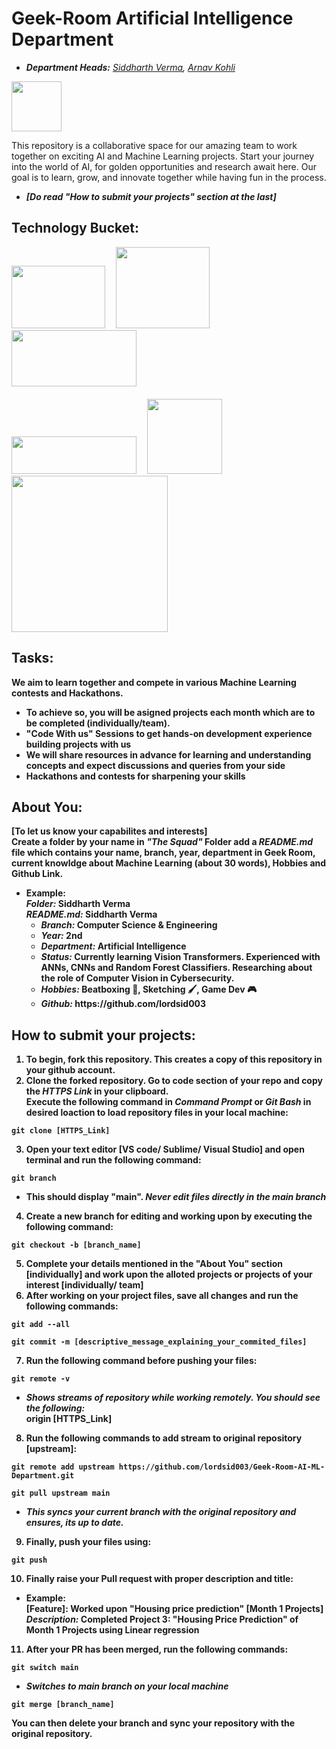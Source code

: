 # Geek-Room Artificial Intelligence Department 
* <i><b>Department Heads:</b> [Siddharth Verma](https://github.com/lordsid003), [Arnav Kohli](https://github.com/THEGAMECHANGER416)</i>

<img src="https://github.com/lordsid003/Geek-Room-AI-ML-Department/assets/119743101/5aba7954-a3dd-4d01-bb8f-19caa0f02af0?raw=true" width="80">

This repository is a collaborative space for our amazing team to work together on exciting AI and Machine Learning projects. Start your journey into the world of AI, for golden opportunities and research await here. Our goal is to learn, grow, and innovate together while having fun in the process.
* <b><i>[Do read "How to submit your projects" section at the last]</i><b>

## Technology Bucket:
<div>
  <span>
    <img src="https://cdn-images-1.medium.com/max/1200/1*eFRgat2Iy6wZpi_DEItKgA.png?raw=true" width="150" height="100">&emsp;
    <img src="https://escape2020.github.io/school2022/img/numpy.png?raw=true" width="150" height="130">&emsp;
    <img src="https://hutsons-hacks.info/wp-content/uploads/2020/09/1200px-Pandas_logo.svg_-1-1024x414.png?raw=true" width="200" height="90">&emsp;
  </span>
</div>
<br>
<div>
  <span>
     <img src="https://neuraspike.com/wp-content/uploads/2020/12/matplotlib-logo.png?raw=true" width="200" height="60">&emsp;
     <img src="https://www.programsbuzz.com/sites/default/files/logo/seaborn-logo.png?raw=true" width="120" height="120">&ensp;
     <img src="https://github.com/lordsid003/Geek-Room-AI-ML-Department/assets/119743101/cbd0b58e-b7d1-46f0-8960-d64437a062a5?raw=true" width="250">
  </span>
</div>

## Tasks:
We aim to learn together and compete in various Machine Learning contests and Hackathons. 
* To achieve so, you will be asigned projects each month which are to be completed (individually/team).
* "Code With us" Sessions to get hands-on development experience building projects with us
* We will share resources in advance for learning and understanding concepts and expect discussions and queries from your side
* Hackathons and contests for sharpening your skills

## About You:
[To let us know your capabilites and interests] <br>
Create a folder by your name in <b><i> "The Squad" </i></b> Folder add a <b><i>README.md</i></b> file which contains your name, branch, year, department in Geek Room, current knowldge about Machine Learning (about 30 words), Hobbies and Github Link.
* <b>Example:</b>
<br> <i>Folder:</i> Siddharth Verma
<br> <i>README.md: </i>Siddharth Verma
   <ul>
     <li>
       <i>Branch: </i>Computer Science & Engineering
     </li>
     <li>
       <i>Year: </i> 2nd
     </li>
     <li>
       <i>Department: </i>Artificial Intelligence
     </li>
     <li>
       <i>Status: </i>Currently learning Vision Transformers. Experienced with ANNs, CNNs and Random Forest Classifiers. Researching about the role of Computer Vision in Cybersecurity.
     </li>
     <li>
       <i>Hobbies: </i> Beatboxing 🎼, Sketching 🖌️, Game Dev 🎮
     </li>
     <li>
         <i>Github: </i> https://github.com/lordsid003
     </li>
   </ul>

## How to submit your projects:
1. To begin, fork this repository. This creates a copy of this repository in your github account.
2. Clone the forked repository. Go to code section of your repo and copy the <b><i>HTTPS Link</i></b> in your clipboard. <br>
Execute the following command in <i>Command Prompt</i> or <i>Git Bash</i> in desired loaction to load repository files in your local machine:
```
git clone [HTTPS_Link]
```
3. Open your text editor [VS code/ Sublime/ Visual Studio] and open terminal and run the following command:
```
git branch
```
* This should display "main". <b><i>Never edit files directly in the main branch</i></b>
4. Create a new branch for editing and working upon by executing the following command:
```
git checkout -b [branch_name]
```
5. Complete your details mentioned in the "About You" section [individually] and work upon the alloted projects or projects of your interest [individually/ team]
6. After working on your project files, save all changes and run the following commands:
```
git add --all
```
```
git commit -m [descriptive_message_explaining_your_commited_files]
```
7. Run the following command before pushing your files:
```
git remote -v
```
* <i>Shows streams of repository while working remotely. You should see the following:</i><br>
<b>origin [HTTPS_Link]</b><br>
8. Run the following commands to add stream to original repository [upstream]:
```
git remote add upstream https://github.com/lordsid003/Geek-Room-AI-ML-Department.git
```
```
git pull upstream main
```
* <i>This syncs your current branch with the original repository and ensures, its up to date.</i>
9. Finally, push your files using:
```
git push
```
10. Finally raise your Pull request with proper description and title:
* <b>Example: </b><br>
[Feature]: Worked upon "Housing price prediction" [Month 1 Projects] <br>
<i>Description: </i> Completed Project 3: "Housing Price Prediction" of Month 1 Projects using Linear regression
11. After your PR has been merged, run the following commands:
```
git switch main
```
* <i>Switches to main branch on your local machine</i>
```
git merge [branch_name]
```
You can then delete your branch and sync your repository with the original repository.
